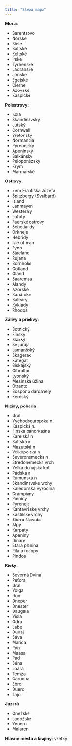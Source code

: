 ```yaml
---
title: "Slepá mapa"
---
```


**Moria**:
- Barentsovo
- Nórske
- Biele
- Baltské
- Keltské
- Írske
- Tyrhenské
- Jadranské
- Jónske
- Egejské
- Čierne
- Azovské
- Kaspické

**Polostrovy**:
- Kola
- Škandinávsky
- Jutský
- Cornwall
- Bretonský
- Normandia
- Pyrenejský
- Apeninský
- Balkánsky
- Peloponézsky
- Krym
- Marmarské

**Ostrovy**:
- Zem Františka Jozefa
- Špitzbergy (Svalbard)
- Island
- Janmayen
- Westerály
- Lofoty
- Faerské ostrovy
- Schetlandy
- Orkneje
- Hebridy
- Isle of man
- Fynn
- Sjaeland
- Rujana
- Bornholm
- Gotland
- Oland
- Saaremaa
- Alandy
- Azorské
- Kanárske
- Baleáry
- Kyklady
- Rhodos

**Zálivy a prielivy**:
- Botnický
- Fínsky
- Rižský
- Sv juraja
- Lamanšský
- Skagerak
- Kategat
- Biskajský
- Gibraltar
- Lyonský
- Mesinská úžina
- Otranto
- Bospor a dardanely
- Kerčský

**Niziny, pohoria**
- Ural
- Vychodoeuropska n.
- Kaspická n.
- Finska pahorkatina
- Karelská n
- Baltská n
- Mazutská n
- Velkopolska n
- Severonemecka n
- Stredonemecka vrch
- Velka dunajska kot
- Pádska n
- Rumunska n
- Skandinavske vrchy
- Kaledonska vysocina
- Grampiany
- Pieniny
- Pyreneje
- Kantavrijske vrchy
- Kastilske vrchy
- Sierra Nevada
- Alpy
- Karpaty
- Apeniny
- Dinare
- Stara planina
- Rila a rodopy
- Pindos

**Rieky**:
- Severná Dvina
- Peťora
- Ural
- Volga
- Don
- Dneper
- Dnester
- Daugala
- Visla
- Odra
- Labe
- Dunaj
- Sáva
- Marica
- Rýn
- Maasa
- Pad
- Séna
- Loára
- Temža
- Garonna
- Ebro
- Duero
- Tajo

**Jazerá**
- Onežské
- Ladožské
- Venern
- Malaren


**Hlavne mesta a krajiny**:
vsetky